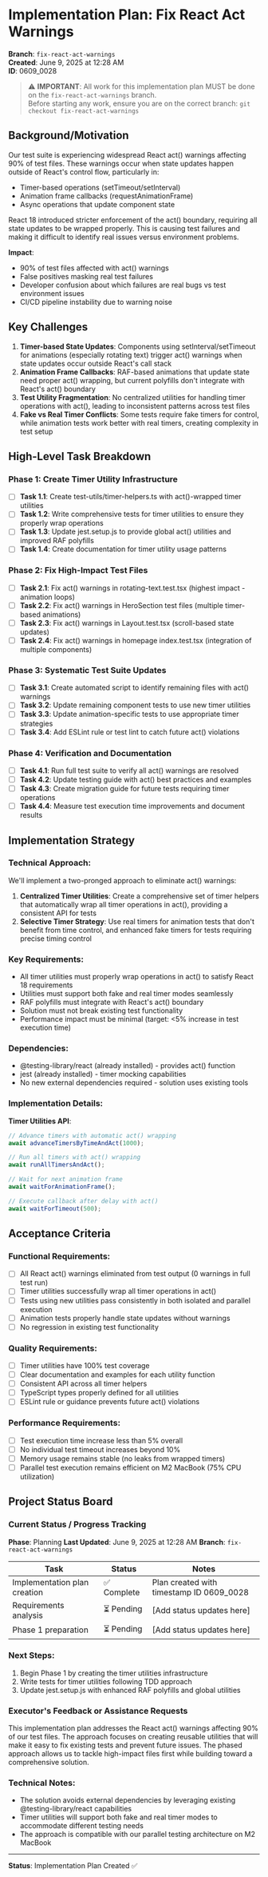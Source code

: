 # Implementation Plan: Fix React Act Warnings

**Branch**: `fix-react-act-warnings`  
**Created**: June 9, 2025 at 12:28 AM  
**ID**: 0609_0028

> ⚠️ **IMPORTANT**: All work for this implementation plan MUST be done on the `fix-react-act-warnings` branch.  
> Before starting any work, ensure you are on the correct branch: `git checkout fix-react-act-warnings`

## Background/Motivation

Our test suite is experiencing widespread React act() warnings affecting 90% of test files. These warnings occur when state updates happen outside of React's control flow, particularly in:
- Timer-based operations (setTimeout/setInterval)
- Animation frame callbacks (requestAnimationFrame)
- Async operations that update component state

React 18 introduced stricter enforcement of the act() boundary, requiring all state updates to be wrapped properly. This is causing test failures and making it difficult to identify real issues versus environment problems.

**Impact**: 
- 90% of test files affected with act() warnings
- False positives masking real test failures
- Developer confusion about which failures are real bugs vs test environment issues
- CI/CD pipeline instability due to warning noise

## Key Challenges

1. **Timer-based State Updates**: Components using setInterval/setTimeout for animations (especially rotating text) trigger act() warnings when state updates occur outside React's call stack
2. **Animation Frame Callbacks**: RAF-based animations that update state need proper act() wrapping, but current polyfills don't integrate with React's act() boundary
3. **Test Utility Fragmentation**: No centralized utilities for handling timer operations with act(), leading to inconsistent patterns across test files
4. **Fake vs Real Timer Conflicts**: Some tests require fake timers for control, while animation tests work better with real timers, creating complexity in test setup

## High-Level Task Breakdown

### Phase 1: Create Timer Utility Infrastructure
- [ ] **Task 1.1**: Create test-utils/timer-helpers.ts with act()-wrapped timer utilities
- [ ] **Task 1.2**: Write comprehensive tests for timer utilities to ensure they properly wrap operations
- [ ] **Task 1.3**: Update jest.setup.js to provide global act() utilities and improved RAF polyfills
- [ ] **Task 1.4**: Create documentation for timer utility usage patterns

### Phase 2: Fix High-Impact Test Files
- [ ] **Task 2.1**: Fix act() warnings in rotating-text.test.tsx (highest impact - animation loops)
- [ ] **Task 2.2**: Fix act() warnings in HeroSection test files (multiple timer-based animations)
- [ ] **Task 2.3**: Fix act() warnings in Layout.test.tsx (scroll-based state updates)
- [ ] **Task 2.4**: Fix act() warnings in homepage index.test.tsx (integration of multiple components)

### Phase 3: Systematic Test Suite Updates
- [ ] **Task 3.1**: Create automated script to identify remaining files with act() warnings
- [ ] **Task 3.2**: Update remaining component tests to use new timer utilities
- [ ] **Task 3.3**: Update animation-specific tests to use appropriate timer strategies
- [ ] **Task 3.4**: Add ESLint rule or test lint to catch future act() violations

### Phase 4: Verification and Documentation
- [ ] **Task 4.1**: Run full test suite to verify all act() warnings are resolved
- [ ] **Task 4.2**: Update testing guide with act() best practices and examples
- [ ] **Task 4.3**: Create migration guide for future tests requiring timer operations
- [ ] **Task 4.4**: Measure test execution time improvements and document results

## Implementation Strategy

### Technical Approach:
We'll implement a two-pronged approach to eliminate act() warnings:

1. **Centralized Timer Utilities**: Create a comprehensive set of timer helpers that automatically wrap all timer operations in act(), providing a consistent API for tests
2. **Selective Timer Strategy**: Use real timers for animation tests that don't benefit from time control, and enhanced fake timers for tests requiring precise timing control

### Key Requirements:
- All timer utilities must properly wrap operations in act() to satisfy React 18 requirements
- Utilities must support both fake and real timer modes seamlessly
- RAF polyfills must integrate with React's act() boundary
- Solution must not break existing test functionality
- Performance impact must be minimal (target: <5% increase in test execution time)

### Dependencies:
- @testing-library/react (already installed) - provides act() function
- jest (already installed) - timer mocking capabilities
- No new external dependencies required - solution uses existing tools

### Implementation Details:

**Timer Utilities API**:
```typescript
// Advance timers with automatic act() wrapping
await advanceTimersByTimeAndAct(1000);

// Run all timers with act() wrapping
await runAllTimersAndAct();

// Wait for next animation frame
await waitForAnimationFrame();

// Execute callback after delay with act()
await waitForTimeout(500);
```

## Acceptance Criteria

### Functional Requirements:
- [ ] All React act() warnings eliminated from test output (0 warnings in full test run)
- [ ] Timer utilities successfully wrap all timer operations in act()
- [ ] Tests using new utilities pass consistently in both isolated and parallel execution
- [ ] Animation tests properly handle state updates without warnings
- [ ] No regression in existing test functionality

### Quality Requirements:
- [ ] Timer utilities have 100% test coverage
- [ ] Clear documentation and examples for each utility function
- [ ] Consistent API across all timer helpers
- [ ] TypeScript types properly defined for all utilities
- [ ] ESLint rule or guidance prevents future act() violations

### Performance Requirements:
- [ ] Test execution time increase less than 5% overall
- [ ] No individual test timeout increases beyond 10%
- [ ] Memory usage remains stable (no leaks from wrapped timers)
- [ ] Parallel test execution remains efficient on M2 MacBook (75% CPU utilization)

## Project Status Board

### Current Status / Progress Tracking
**Phase**: Planning
**Last Updated**: June 9, 2025 at 12:28 AM
**Branch**: `fix-react-act-warnings`

| Task | Status | Notes |
|------|--------|-------|
| Implementation plan creation | ✅ Complete | Plan created with timestamp ID 0609_0028 |
| Requirements analysis | ⏳ Pending | [Add status updates here] |
| Phase 1 preparation | ⏳ Pending | [Add status updates here] |

### Next Steps:
1. Begin Phase 1 by creating the timer utilities infrastructure
2. Write tests for timer utilities following TDD approach
3. Update jest.setup.js with enhanced RAF polyfills and global utilities

### Executor's Feedback or Assistance Requests
This implementation plan addresses the React act() warnings affecting 90% of our test files. The approach focuses on creating reusable utilities that will make it easy to fix existing tests and prevent future issues. The phased approach allows us to tackle high-impact files first while building toward a comprehensive solution.

### Technical Notes:
- The solution avoids external dependencies by leveraging existing @testing-library/react capabilities
- Timer utilities will support both fake and real timer modes to accommodate different testing needs
- The approach is compatible with our parallel testing architecture on M2 MacBook

---

**Status**: Implementation Plan Created ✅
